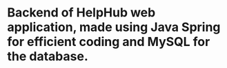 # Backend of HelpHub web application, made using Java Spring for efficient coding and MySQL for the database.
